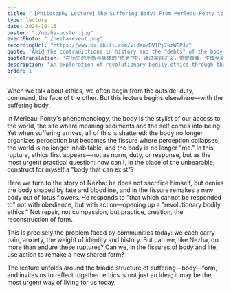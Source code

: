 ```yaml
---
title: "【Philosophy Lecture】The Suffering Body: From Merleau-Ponty to Nezha"
type: lecture
date: 2024-10-15
poster: "./nezha-poster.jpg"
eventPhoto: "./nezha-event.png"
recordingUrl: "https://www.bilibili.com/video/BV1Pj7kzWEPJ/"
quote: 'Amid the contradictions in history and the "debts" of the body, a new body and self emerge through the practice of justice.'
quoteTranslation: '在历史的矛盾与身体的"债务"中，通过实践正义，重塑自我，生成全新的身体。'
description: "An exploration of revolutionary bodily ethics through the lens of Merleau-Ponty's phenomenology and the myth of Nezha."
order: 1
---
```


When we talk about ethics, we often begin from the outside: duty, command, the face of the other. But this lecture begins elsewhere—with the suffering body.

In Merleau-Ponty's phenomenology, the body is the stylist of our access to the world, the site where meaning sediments and the self comes into being. Yet when suffering arrives, all of this is shattered: the body no longer organizes perception but becomes the fissure where perception collapses; the world is no longer inhabitable, and the body is no longer "me." In this rupture, ethics first appears—not as norm, duty, or response, but as the most urgent practical question: how can I, in the place of the unbearable, construct for myself a "body that can exist"?

Here we turn to the story of Nezha: he does not sacrifice himself, but denies the body shaped by fate and bloodline, and in the fissure remakes a new body out of lotus flowers. He responds to "that which cannot be responded to" not with obedience, but with action—opening up a "revolutionary bodily ethics." Not repair, not compassion, but practice, creation, the reconstruction of form.

This is precisely the problem faced by communities today: we each carry pain, anxiety, the weight of identity and history. But can we, like Nezha, do more than endure these ruptures? Can we, in the fissures of body and life, use action to remake a new shared form?

The lecture unfolds around the triadic structure of suffering—body—form, and invites us to reflect together: ethics is not just an idea; it may be the most urgent way of living for us today.